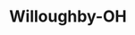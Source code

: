---
title: Willoughby-OH
slug: willoughby-oh
f_state:
- cms/state/ohio.md
f_locations:
- cms/payday-loan/buckeye-check-cashing-5508.md
- cms/payday-loan/check-go-9873.md
- cms/payday-loan/check-into-cash-12272.md
- cms/payday-loan/check-into-cash-of-ohio-13540.md
- cms/payday-loan/checksmart-14775.md
- cms/payday-loan/cw-management-corporation-15610.md
- cms/payday-loan/financial-exchange-company-18048.md
- cms/payday-loan/united-check-cashing-28111.md
- cms/payday-loan/united-check-cashing-28113.md
updated-on: '2024-05-30T13:41:28.615Z'
created-on: '2024-05-30T13:41:28.615Z'
published-on: '2024-05-30T13:54:32.469Z'
f_city: Willoughby
layout: '[city].html'
tags: city
---